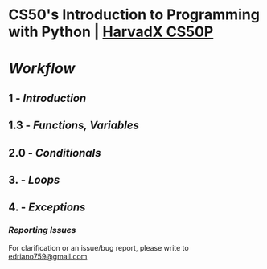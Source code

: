 
# CS50's Introduction to Programming with Python | [HarvadX CS50P](https://learning.edx.org/course/course-v1:HarvardX+CS50P+Python/home)

# _Workflow_
## 1   - _Introduction_
## 1.3 - _Functions, Variables_
## 2.0 - _Conditionals_
## 3.  - _Loops_
## 4.  - _Exceptions_


### _Reporting Issues_
For clarification or an issue/bug report, please write to <edriano759@gmail.com> 
